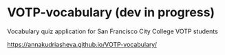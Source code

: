 # VOTP-vocabulary (dev in progress)
Vocabulary quiz application for San Francisco City College VOTP students

https://annakudriasheva.github.io/VOTP-vocabulary/
